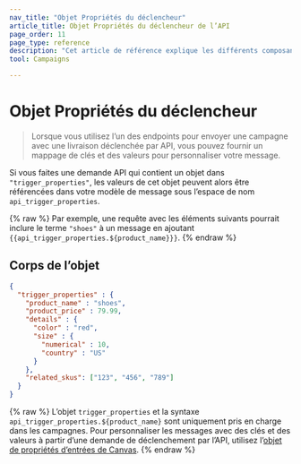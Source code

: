 ```yaml
---
nav_title: "Objet Propriétés du déclencheur"
article_title: Objet Propriétés du déclencheur de l’API
page_order: 11
page_type: reference
description: "Cet article de référence explique les différents composants de l’objet Propriétés du déclencheur."
tool: Campaigns

---
```


# Objet Propriétés du déclencheur

> Lorsque vous utilisez l’un des endpoints pour envoyer une campagne avec une livraison déclenchée par API, vous pouvez fournir un mappage de clés et des valeurs pour personnaliser votre message.

Si vous faites une demande API qui contient un objet dans `"trigger_properties"`, les valeurs de cet objet peuvent alors être référencées dans votre modèle de message sous l’espace de nom `api_trigger_properties`.

{% raw %}
Par exemple, une requête avec les éléments suivants pourrait inclure le terme `"shoes"` à un message en ajoutant `{{api_trigger_properties.${product_name}}}`.
{% endraw %}

## Corps de l’objet

```json
{
  "trigger_properties" : {
    "product_name" : "shoes",
    "product_price" : 79.99,
    "details" : {
      "color" : "red",
      "size" : {
        "numerical" : 10,
        "country" : "US"
      }
    },
    "related_skus": ["123", "456", "789"]
  }
}
```

{% raw %}
L’objet `trigger_properties` et la syntaxe `api_trigger_properties.${product_name}` sont uniquement pris en charge dans les campagnes. Pour personnaliser les messages avec des clés et des valeurs à partir d’une demande de déclenchement par l’API, utilisez l’[objet de propriétés d’entrées de Canvas](https://www.braze.com/docs/api/objects_filters/canvas_entry_properties_object/).
{% endraw %}


